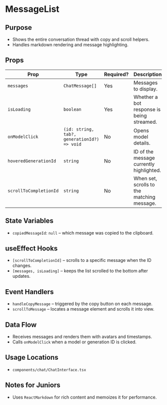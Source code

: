 # MessageList

## Purpose
- Shows the entire conversation thread with copy and scroll helpers.
- Handles markdown rendering and message highlighting.

## Props
| Prop | Type | Required? | Description |
| ---- | ---- | --------- | ----------- |
| `messages` | `ChatMessage[]` | Yes | Messages to display. |
| `isLoading` | `boolean` | Yes | Whether a bot response is being streamed. |
| `onModelClick` | `(id: string, tab?, generationId?) => void` | No | Opens model details. |
| `hoveredGenerationId` | `string` | No | ID of the message currently highlighted. |
| `scrollToCompletionId` | `string` | No | When set, scrolls to the matching message. |

## State Variables
- `copiedMessageId`: `null` – which message was copied to the clipboard.

## useEffect Hooks
- `[scrollToCompletionId]` – scrolls to a specific message when the ID changes.
- `[messages, isLoading]` – keeps the list scrolled to the bottom after updates.

## Event Handlers
- `handleCopyMessage` – triggered by the copy button on each message.
- `scrollToMessage` – locates a message element and scrolls it into view.

## Data Flow
- Receives messages and renders them with avatars and timestamps.
- Calls `onModelClick` when a model or generation ID is clicked.

## Usage Locations
- `components/chat/ChatInterface.tsx`

## Notes for Juniors
- Uses `ReactMarkdown` for rich content and memoizes it for performance.
